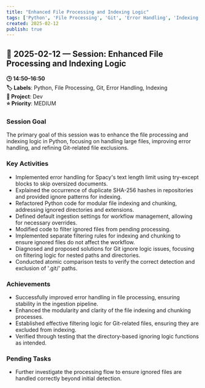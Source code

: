 ```yaml
---
title: "Enhanced File Processing and Indexing Logic"
tags: ['Python', 'File Processing', 'Git', 'Error Handling', 'Indexing']
created: 2025-02-12
publish: true
---
```


## 📅 2025-02-12 — Session: Enhanced File Processing and Indexing Logic

**🕒 14:50–16:50**  
**🏷️ Labels**: Python, File Processing, Git, Error Handling, Indexing  
**📂 Project**: Dev  
**⭐ Priority**: MEDIUM  


### Session Goal
The primary goal of this session was to enhance the file processing and indexing logic in Python, focusing on handling large files, improving error handling, and refining Git-related file exclusions.

### Key Activities
- Implemented error handling for Spacy's text length limit using try-except blocks to skip oversized documents.
- Explained the occurrence of duplicate SHA-256 hashes in repositories and provided ignore patterns for indexing.
- Refactored Python code for modular file indexing and chunking, addressing ignored directories and extensions.
- Defined default ingestion settings for workflow management, allowing for necessary overrides.
- Modified code to filter ignored files from pending processing.
- Implemented separate filtering rules for indexing and chunking to ensure ignored files do not affect the workflow.
- Diagnosed and proposed solutions for Git ignore logic issues, focusing on filtering logic for nested paths and directories.
- Conducted atomic comparison tests to verify the correct detection and exclusion of '.git/' paths.

### Achievements
- Successfully improved error handling in file processing, ensuring stability in the ingestion pipeline.
- Enhanced the modularity and clarity of the file indexing and chunking processes.
- Established effective filtering logic for Git-related files, ensuring they are excluded from indexing.
- Verified through testing that the directory-based ignoring logic functions as intended.

### Pending Tasks
- Further investigate the processing flow to ensure ignored files are handled correctly beyond initial detection.

